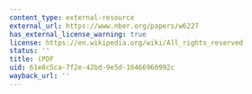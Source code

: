 ```yaml
---
content_type: external-resource
external_url: https://www.nber.org/papers/w6227
has_external_license_warning: true
license: https://en.wikipedia.org/wiki/All_rights_reserved
status: ''
title: (PDF
uid: 61e8c5ca-7f2e-42bd-9e5d-16466960992c
wayback_url: ''
---
```

